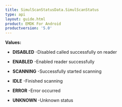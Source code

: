 ```yaml
---
title: SimulScanStatusData.SimulScanStatus
type: api
layout: guide.html
product: EMDK For Android
productversion: '5.0'
---
```





**Values:**

* **DISABLED** -Disabled called successfully on reader

* **ENABLED** -Enabled reader successfully

* **SCANNING** -Successfully started scanning

* **IDLE** -Finished scanning

* **ERROR** -Error occurred

* **UNKNOWN** -Unknown status


